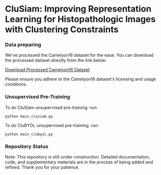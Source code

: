 # CluSiam: Improving Representation Learning for Histopathologic Images with Clustering Constraints


### Data preparing
We've processed the Camelyon16 dataset for the ease. You can download the processed dataset directly from the link below:

[Download Processed Camelyon16 Dataset](https://www.dropbox.com/s/58j49j8vy2cwkpj/Camelyon_20xpatch.zip)

Please ensure you adhere to the Camelyon16 dataset's licensing and usage conditions.

### Unsupervised Pre-Training
To do CluSiam unsupervised pre-training. run:

```
python main_clusiam.py
```

To do CluBYOL unsupervised pre-training. run:

```
python main_clubyol.py
```

### Repository Status
Note: This repository is still under construction. Detailed documentation, code, and supplementary materials are in the process of being added and refined. Thank you for your patience.
